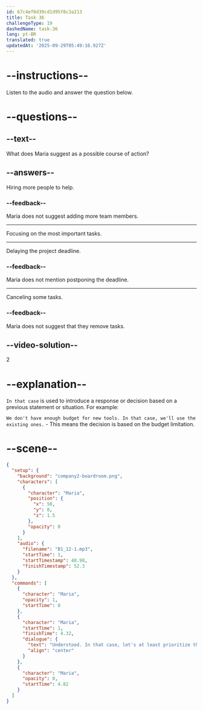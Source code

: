 ```yaml
---
id: 67c4ef0d39cd1d95f8c3a213
title: Task 36
challengeType: 19
dashedName: task-36
lang: pt-BR
translated: true
updatedAt: '2025-09-29T05:49:16.927Z'
---
```


<!-- (Audio) Maria: Understood. In that case, let's at least prioritize the tasks. -->

# --instructions--

Listen to the audio and answer the question below.

# --questions--

## --text--

What does Maria suggest as a possible course of action?  

## --answers--

Hiring more people to help.  

### --feedback--

Maria does not suggest adding more team members.

---

Focusing on the most important tasks.

---

Delaying the project deadline.

### --feedback--

Maria does not mention postponing the deadline.

---

Canceling some tasks.

### --feedback--

Maria does not suggest that they remove tasks.

## --video-solution--

2  

# --explanation--

`In that case` is used to introduce a response or decision based on a previous statement or situation. For example:

`We don't have enough budget for new tools. In that case, we'll use the existing ones.` - This means the decision is based on the budget limitation.

# --scene--

```json
{
  "setup": {
    "background": "company2-boardroom.png",
    "characters": [
      {
        "character": "Maria",
        "position": {
          "x": 50,
          "y": 0,
          "z": 1.5
        },
        "opacity": 0
      }
    ],
    "audio": {
      "filename": "B1_12-1.mp3",
      "startTime": 1,
      "startTimestamp": 48.98,
      "finishTimestamp": 52.3
    }
  },
  "commands": [
    {
      "character": "Maria",
      "opacity": 1,
      "startTime": 0
    },
    {
      "character": "Maria",
      "startTime": 1,
      "finishTime": 4.32,
      "dialogue": {
        "text": "Understood. In that case, let's at least prioritize the tasks.",
        "align": "center"
      }
    },
    {
      "character": "Maria",
      "opacity": 0,
      "startTime": 4.82
    }
  ]
}
```
